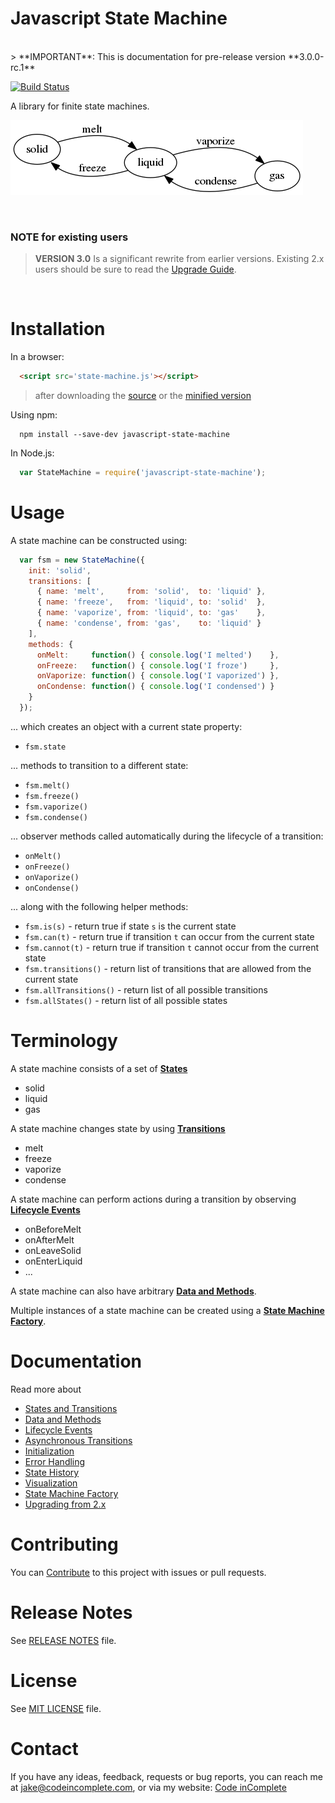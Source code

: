 # Javascript State Machine

<br>
> **IMPORTANT**: This is documentation for pre-release version **3.0.0-rc.1**

[![Build Status](https://travis-ci.org/jakesgordon/javascript-state-machine.svg?branch=v3)](https://travis-ci.org/jakesgordon/javascript-state-machine)

<!--
[![NPM version](https://img.shields.io/npm/v/javascript-state-machine.svg?style=flat)](https://www.npmjs.org/package/javascript-state-machine)
[![Build Status](https://travis-ci.org/jakesgordon/javascript-state-machine.svg?branch=master)](https://travis-ci.org/jakesgordon/javascript-state-machine)
-->

A library for finite state machines.

![matter state machine](examples/matter.png)

<br>

### NOTE for existing users

> **VERSION 3.0** Is a significant rewrite from earlier versions.
  Existing 2.x users should be sure to read the [Upgrade Guide](docs/upgrading-from-v2.md).

<br>

# Installation

In a browser:

```html
  <script src='state-machine.js'></script>
```

> after downloading the [source](dist/state-machine.js) or the [minified version](dist/state-machine.min.js)

Using npm:

```shell
  npm install --save-dev javascript-state-machine
```

In Node.js:

```javascript
  var StateMachine = require('javascript-state-machine');
```

# Usage

A state machine can be constructed using:

```javascript
  var fsm = new StateMachine({
    init: 'solid',
    transitions: [
      { name: 'melt',     from: 'solid',  to: 'liquid' },
      { name: 'freeze',   from: 'liquid', to: 'solid'  },
      { name: 'vaporize', from: 'liquid', to: 'gas'    },
      { name: 'condense', from: 'gas',    to: 'liquid' }
    ],
    methods: {
      onMelt:     function() { console.log('I melted')    },
      onFreeze:   function() { console.log('I froze')     },
      onVaporize: function() { console.log('I vaporized') },
      onCondense: function() { console.log('I condensed') }
    }
  });
```

... which creates an object with a current state property:

  * `fsm.state`

... methods to transition to a different state:

  * `fsm.melt()`
  * `fsm.freeze()`
  * `fsm.vaporize()`
  * `fsm.condense()`

... observer methods called automatically during the lifecycle of a transition:

  * `onMelt()`
  * `onFreeze()`
  * `onVaporize()`
  * `onCondense()`

... along with the following helper methods:

  * `fsm.is(s)`            - return true if state `s` is the current state
  * `fsm.can(t)`           - return true if transition `t` can occur from the current state
  * `fsm.cannot(t)`        - return true if transition `t` cannot occur from the current state
  * `fsm.transitions()`    - return list of transitions that are allowed from the current state
  * `fsm.allTransitions()` - return list of all possible transitions
  * `fsm.allStates()`      - return list of all possible states

# Terminology

A state machine consists of a set of [**States**](docs/states-and-transitions.md)

  * solid
  * liquid
  * gas

A state machine changes state by using [**Transitions**](docs/states-and-transitions.md)

  * melt
  * freeze
  * vaporize
  * condense

A state machine can perform actions during a transition by observing [**Lifecycle Events**](docs/lifecycle-events.md)

  * onBeforeMelt
  * onAfterMelt
  * onLeaveSolid
  * onEnterLiquid
  * ...

A state machine can also have arbitrary [**Data and Methods**](docs/data-and-methods.md).

Multiple instances of a state machine can be created using a [**State Machine Factory**](docs/state-machine-factory.md).

# Documentation

Read more about

  * [States and Transitions](docs/states-and-transitions.md)
  * [Data and Methods](docs/data-and-methods.md)
  * [Lifecycle Events](docs/lifecycle-events.md)
  * [Asynchronous Transitions](docs/async-transitions.md)
  * [Initialization](docs/initialization.md)
  * [Error Handling](docs/error-handling.md)
  * [State History](docs/state-history.md)
  * [Visualization](docs/visualization.md)
  * [State Machine Factory](docs/state-machine-factory.md)
  * [Upgrading from 2.x](docs/upgrading-from-v2.md)
 
# Contributing

You can [Contribute](docs/contributing.md) to this project with issues or pull requests.

# Release Notes

See [RELEASE NOTES](RELEASE_NOTES.md) file.

# License

See [MIT LICENSE](https://github.com/jakesgordon/javascript-state-machine/blob/master/LICENSE) file.

# Contact

If you have any ideas, feedback, requests or bug reports, you can reach me at
[jake@codeincomplete.com](mailto:jake@codeincomplete.com), or via
my website: [Code inComplete](http://codeincomplete.com/)
